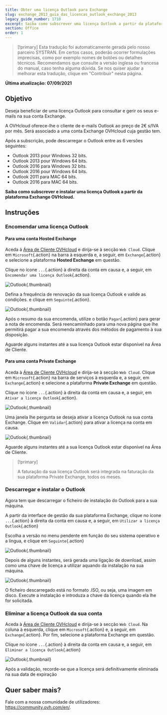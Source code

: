 ```yaml
---
title: Obter uma licença Outlook para Exchange
slug: exchange_2013_guia_das_licencas_outlook_exchange_2013
legacy_guide_number: 1718
excerpt: Saiba como subscrever uma licença Outlook a partir da plataforma Exchange OVHcloud e instalar
section: Office
order: 1
---
```


> [!primary]
> Esta tradução foi automaticamente gerada pelo nosso parceiro SYSTRAN. Em certos casos, poderão ocorrer formulações imprecisas, como por exemplo nomes de botões ou detalhes técnicos. Recomendamos que consulte a versão inglesa ou francesa do manual, caso tenha alguma dúvida. Se nos quiser ajudar a melhorar esta tradução, clique em "Contribuir" nesta página.
>

**Última atualização: 07/09/2021**

## Objetivo

Deseja beneficiar de uma licença Outlook para consultar e gerir os seus e-mails na sua conta Exchange.

A OVHcloud oferece-lhe o cliente de e-mails Outlook ao preço de 2€ s/IVA por mês. Será associado a uma conta Exchange OVHcloud cuja gestão tem.

Após a subscrição, pode descarregar o Outlook entre as 6 versões seguintes:

- Outlook 2013 pour Windows 32 bits.
- Outlook 2013 pour Windows 64 bits.
- Outlook 2016 para Windows 32 bits.
- Outlook 2016 pour Windows 64 bits.
- Outlook 2011 para MAC 64 bits.
- Outlook 2016 para MAC 64 bits.

**Saiba como subscrever e instalar uma licença Outlook a partir da plataforma Exchange OVHcloud.**

## Instruções

### Encomendar uma licença Outlook

#### Para uma conta Hosted Exchange

Aceda à [Área de Cliente OVHcloud](https://www.ovh.com/auth/?action=gotomanager&from=https://www.ovh.pt/&ovhSubsidiary=pt) e dirija-se à secção `Web Cloud`. Clique em `Microsoft`{.action} na barra à esquerda e, a seguir, em `Exchange`{.action} e selecione a plataforma **Hosted Exchange** em questão.

Clique no ícone `...`{.action} à direita da conta em causa e, a seguir, em `Encomendar uma licença Outlook`{.action}.

![Outlook](images/order-outlook01.png){.thumbnail}

Defina a frequência de renovação da sua licença Outlook e valide as condições. e clique em `Seguinte`{.action}.

![Outlook](images/order-outlook02.png){.thumbnail}

Após o resumo da sua encomenda, utilize o botão `Pagar`{.action} para gerar a nota de encomenda. Será reencaminhado para uma nova página que lhe permitirá pagar a sua encomenda através dos métodos de pagamento à sua disposição.

Aguarde alguns instantes até a sua licença Outlook estar disponível na Área de Cliente.

#### Para uma conta Private Exchange

Aceda à [Área de Cliente OVHcloud](https://www.ovh.com/auth/?action=gotomanager&from=https://www.ovh.pt/&ovhSubsidiary=pt) e dirija-se à secção `Web Cloud`. Clique em `Microsoft`{.action} na barra de serviços à esquerda e, a seguir, em `Exchange`{.action} e selecione a plataforma **Private Exchange** em questão.

Clique no ícone `...`{.action} à direita da conta em causa e, a seguir, em `Ativar a licença Outlook`{.action}.

![Outlook](images/order-outlook03.png){.thumbnail}

Uma janela lhe pergunta se deseja ativar a licença Outlook na sua conta Exchange. Clique em `Validar`{.action} para ativar a licença na conta em causa.

![Outlook](images/order-outlook04.png){.thumbnail}

Aguarde alguns instantes até a sua licença Outlook estar disponível na Área de Cliente.

> [!primary]
>
> A faturação da sua licença Outlook será integrada na faturação da sua plataforma Private Exchange, todos os meses.
>

### Descarregar e instalar o Outlook

Agora tem que descarregar o ficheiro de instalação do Outlook para a sua máquina.

A partir da interface de gestão da sua plataforma Exchange, clique no ícone `...`{.action} à direita da conta em causa e, a seguir, em `Utilizar a licença Outlook`{.action}

Escolha a versão no menu pendente em função do seu sistema operativo e a língua, e clique em `Seguinte`{.action}

![Outlook](images/order-outlook05.png){.thumbnail}

Depois de alguns instantes, será gerada uma ligação de download, assim como uma chave de licença a utilizar aquando da instalação na sua máquina.

![Outlook](images/order-outlook06.png){.thumbnail}

O ficheiro descarregado está no formato .ISO, ou seja, uma imagem em disco. Execute a instalação e introduza a chave da licença quando ela lhe for solicitada.

### Eliminar a licença Outlook da sua conta

Aceda à [Área de Cliente OVHcloud](https://www.ovh.com/auth/?action=gotomanager&from=https://www.ovh.pt/&ovhSubsidiary=pt) e dirija-se à secção `Web Cloud`. Na coluna à esquerda, clique em `Microsoft`{.action} e, a seguir, em `Exchange`{.action}. Por fim, selecione a plataforma Exchange em questão.

Clique no ícone `...`{.action} à direita da conta em causa e, a seguir, em `Eliminar a licença Outlook`{.action}

![Outlook](images/order-outlook07.png){.thumbnail}

Após a validação, recorde-se que a licença será definitivamente eliminada na sua data de expiração

## Quer saber mais?
 
Fale com a nossa comunidade de utilizadores: <https://community.ovh.com/en/>.
